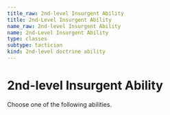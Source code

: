 ```yaml
---
title_raw: 2nd-level Insurgent Ability
title: 2nd-Level Insurgent Ability
name_raw: 2nd-level Insurgent Ability
name: 2nd-Level Insurgent Ability
type: classes
subtype: tactician
kind: 2nd-level doctrine ability
---
```


# 2nd-level Insurgent Ability

Choose one of the following abilities.

